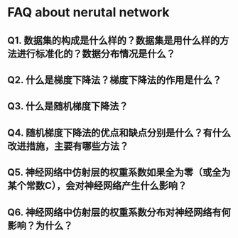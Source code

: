 # FAQ about nerutal network

## Q1. 数据集的构成是什么样的？数据集是用什么样的方法进行标准化的？数据分布情况是什么？

## Q2. 什么是梯度下降法？梯度下降法的作用是什么？

## Q3. 什么是随机梯度下降法？

## Q4. 随机梯度下降法的优点和缺点分别是什么？有什么改进措施，主要有哪些方法？

## Q5. 神经网络中仿射层的权重系数如果全为零（或全为某个常数C），会对神经网络产生什么影响？

## Q6. 神经网络中仿射层的权重系数分布对神经网络有何影响？为什么？
